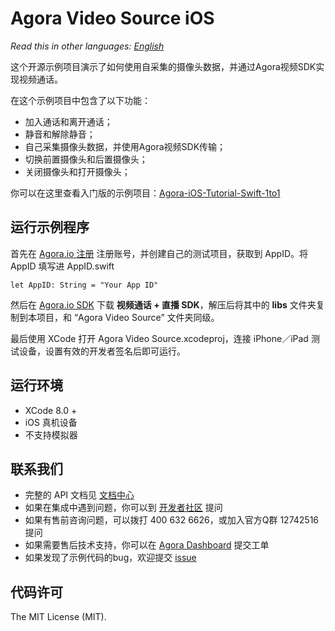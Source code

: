 # Agora Video Source iOS

*Read this in other languages: [English](README.md)*

这个开源示例项目演示了如何使用自采集的摄像头数据，并通过Agora视频SDK实现视频通话。

在这个示例项目中包含了以下功能：

- 加入通话和离开通话；
- 静音和解除静音；
- 自己采集摄像头数据，并使用Agora视频SDK传输；
- 切换前置摄像头和后置摄像头；
- 关闭摄像头和打开摄像头；

你可以在这里查看入门版的示例项目：[Agora-iOS-Tutorial-Swift-1to1](https://github.com/AgoraIO/Basic-Video-Call/tree/master/One-to-One-Video/Agora-iOS-Tutorial-Swift-1to1)

## 运行示例程序
首先在 [Agora.io 注册](https://dashboard.agora.io/cn/signup/) 注册账号，并创建自己的测试项目，获取到 AppID。将 AppID 填写进 AppID.swift

```
let AppID: String = "Your App ID"
```

然后在 [Agora.io SDK](https://docs.agora.io/cn/Agora%20Platform/downloads) 下载 **视频通话 + 直播 SDK**，解压后将其中的 **libs** 文件夹复制到本项目，和 “Agora Video Source” 文件夹同级。

最后使用 XCode 打开 Agora Video Source.xcodeproj，连接 iPhone／iPad 测试设备，设置有效的开发者签名后即可运行。

## 运行环境
* XCode 8.0 +
* iOS 真机设备
* 不支持模拟器

## 联系我们

- 完整的 API 文档见 [文档中心](https://docs.agora.io/cn/)
- 如果在集成中遇到问题，你可以到 [开发者社区](https://dev.agora.io/cn/) 提问
- 如果有售前咨询问题，可以拨打 400 632 6626，或加入官方Q群 12742516 提问
- 如果需要售后技术支持，你可以在 [Agora Dashboard](https://dashboard.agora.io) 提交工单
- 如果发现了示例代码的bug，欢迎提交 [issue](https://github.com/AgoraIO/Advanced-Video/issues)

## 代码许可

The MIT License (MIT).
